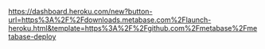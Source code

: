 https://dashboard.heroku.com/new?button-url=https%3A%2F%2Fdownloads.metabase.com%2Flaunch-heroku.html&template=https%3A%2F%2Fgithub.com%2Fmetabase%2Fmetabase-deploy
